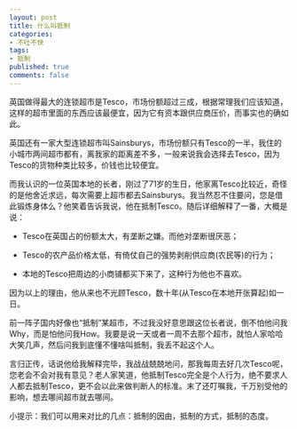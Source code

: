 ```yaml
---
layout: post
title: 什么叫抵制
categories:
- 不吐不快
tags:
- 抵制
published: true
comments: false
---
```

英国做得最大的连锁超市是Tesco，市场份额超过三成，根据常理我们应该知道，这样的超市里面的东西应该最便宜，因为它有资本跟供应商压价，而事实也的确如此。

英国还有一家大型连锁超市叫Sainsburys，市场份额只有Tesco的一半，我住的小城市两间超市都有，离我家的距离差不多，一般来说我会选择去Tesco，因为Tesco的货物种类比较多，价钱也比较便宜。

而我认识的一位英国本地的长者，刚过了71岁的生日，他家离Tesco比较近，奇怪的是他舍近求远，每次需要上超市都去Sainsburys。我当然忍不住要问，您是借此锻炼身体么？他笑着告诉我说，他在抵制Tesco。随后详细解释了一番，大概是说： 

- Tesco在英国占的份额太大，有垄断之嫌。而他对垄断很厌恶；

- Tesco的农产品价格太低，有倚仗自己的强势剥削供应商(农民等)的行为；

- 本地的Tesco把周边的小商铺都买下来了，这种行为他也不喜欢。

因为以上的理由，他从来也不光顾Tesco，数十年(从Tesco在本地开张算起)如一日。 

前一阵子国内好像也“抵制”某超市，不过我没好意思跟这位长者说，倒不怕他问我Why，而是怕他问我How。我要是说一天或者一周不去那个超市，就怕人家哈哈大笑几声，然后问我到底懂不懂啥叫抵制，我丢不起这个人。 

言归正传，话说他给我解释完毕，我战战兢兢地问，那我每周去好几次Tesco呢，您老会不会对我有意见？老人家笑道，他抵制Tesco完全是个人行为，绝不要求人人都去抵制Tesco，更不会以此来做判断人的标准。末了还叮嘱我，千万别受他的影响，想去哪间超市就去哪间。 

小提示：我们可以用来对比的几点：抵制的因由，抵制的方式，抵制的态度。 
